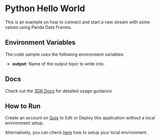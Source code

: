 # Python Hello World

This is an example on how to connect and start a new stream with some values using Panda Data Frames.

## Environment Variables

The code sample uses the following environment variables:

- **output**: Name of the output topic to write into.

## Docs

Check out the [SDK Docs](https://quix.ai/docs/sdk/introduction.html) for detailed usage guidance

## How to Run
Create an account on [Quix](https://portal.platform.quix.ai/self-sign-up?xlink=github) to Edit or Deploy this application without a local environment setup.

Alternatively, you can check [here](/python/local-development) how to setup your local environment.

